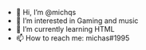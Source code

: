 - 👋 Hi, I’m @michqs
- 👀 I’m interested in Gaming and music
- 🌱 I’m currently learning HTML
- 📫 How to reach me: michas#1995

<!---
michqs/michqs is a ✨ special ✨ repository because its `README.md` (this file) appears on your GitHub profile.
You can click the Preview link to take a look at your changes.
--->
